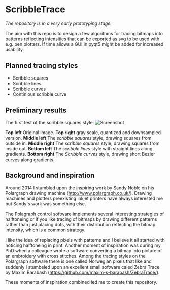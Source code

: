 # ScribbleTrace

_The repository is in a very early prototyping stage._

The aim with this repo is to design a few algorithms for tracing bitmaps into patterns reflecting intensities that can be exported as svg to be used with e.g. pen plotters. If time allows a GUI in pyqt5 might be added for increased usability.

## Planned tracing styles

* Scribble squares
* Scribble lines
* Scribble curves
* Continious scribble curve


## Preliminary results

The first test of the scribble squares style:
![Screenshot](https://github.com/kylberg/ScribbleTrace/blob/personal/kylberg/PoC-scribble-squares/examples.png)

__Top left__ Original image. __Top right__ gray scale, quantized and downsampled version. __Middle left__ The _scribble squares_ style, drawing squares from outside in.  __Middle right__ The _scribble squares_ style, drawing squares from inside out. __Bottom left__ The _scribble lines_ style with straight lines along gradients.  __Bottom right__ The _Scribble curves_ style, drawing short Bezier curves along gradients.

## Background and inspiration
Around 2014 I stumbled upon the inspiring work by Sandy Noble on his Polargraph drawing machine (http://www.polargraph.co.uk/). Drawing machines and plotters preexisting inkjet printers have always interested me but Sandy's work was something else.

The Polagraph control software implements several interesting strategies of halftoneing or if you like tracing of bitmaps by drawing different patterns rather than just placing dots, with their distribution reflecting the bitmap intensity, which is a common strategy.

I like the idea of replacing pixels with patterns and I believe it all started with noticing halftoneing in print. Another moment of inspiration was during my PhD when a colleague wrote a software converting a bitmap into picture of an embroidery with cross stitches. Among the tracing styles on the Polargraph software there is one called Norwegian pixels that like and suddenly I stumbeled upon an excellent small software caled Zebra Trace by Maxim Barabash (https://github.com/maxim-s-barabash/ZebraTrace/). 

These moments of inspiration combined led me to create this repository. 


